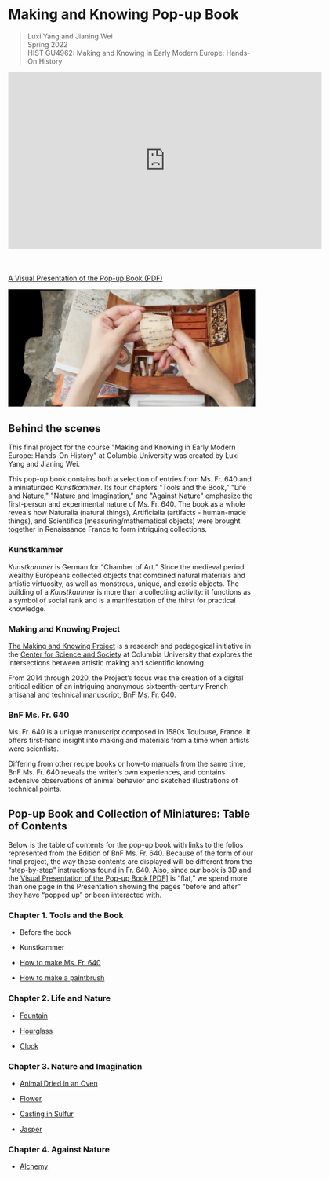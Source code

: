 # Making and Knowing Pop-up Book

>Luxi Yang and Jianing Wei<br/>
Spring 2022<br/>
HIST GU4962: Making and Knowing in Early Modern Europe: Hands-On History<br/>

<iframe title="vimeo-player" src="https://player.vimeo.com/video/710444936?h=b9508dad89" width="640" height="360" frameborder="0"    allowfullscreen></iframe>

<br/><br/>
[A Visual Presentation of the Pop-up Book \(PDF\)](/documents/student-projects/sp22_wei+yang_jianing+luxi_popup-presentation.pdf)

![IMAGE](/images/media-wei+yang/image1.png)

## Behind the scenes

This final project for the course "Making and Knowing in Early Modern
Europe: Hands-On History" at Columbia University was created by Luxi
Yang and Jianing Wei.

This pop-up book contains both a selection of entries from Ms. Fr. 640
and a miniaturized *Kunstkammer*. Its four chapters "Tools and the
Book," "Life and Nature," "Nature and Imagination," and "Against
Nature" emphasize the first-person and experimental nature of Ms. Fr.
640. The book as a whole reveals how Naturalia (natural things),
Artificialia (artifacts - human-made things), and Scientifica
(measuring/mathematical objects) were brought together in Renaissance
France to form intriguing collections.

### Kunstkammer

*Kunstkammer* is German for “Chamber of Art.” Since the medieval period
wealthy Europeans collected objects that combined natural materials and
artistic virtuosity, as well as monstrous, unique, and exotic objects.
The building of a *Kunstkammer* is more than a collecting activity: it
functions as a symbol of social rank and is a manifestation of the
thirst for practical knowledge.

### Making and Knowing Project

[The Making and Knowing Project](https://www.makingandknowing.org/)
is a research and pedagogical initiative in the [Center for Science and
Society](http://scienceandsociety.columbia.edu/) at Columbia University
that explores the intersections between artistic making and scientific
knowing.

From 2014 through 2020, the Project’s focus was the creation of a
digital critical edition of an intriguing anonymous sixteenth-century
French artisanal and technical manuscript, [BnF Ms. Fr. 640](http://gallica.bnf.fr/ark:/12148/btv1b10500001g.r=fr.%20640?rk=150215;2).

### BnF Ms. Fr. 640

Ms. Fr. 640 is a unique manuscript composed in 1580s Toulouse, France.
It offers first-hand insight into making and materials from a time when
artists were scientists.

Differing from other recipe books or how-to manuals from the same time,
BnF Ms. Fr. 640 reveals the writer’s own experiences, and contains
extensive observations of animal behavior and sketched illustrations of
technical points.

## Pop-up Book and Collection of Miniatures: Table of Contents

Below is the table of contents for the pop-up book with links to the
folios represented from the Edition of BnF Ms. Fr. 640. Because of the
form of our final project, the way these contents are displayed will be
different from the “step-by-step” instructions found in Fr. 640. Also,
since our book is 3D and the [Visual Presentation of the Pop-up Book \[PDF\]](/documents/student-projects/sp22_wei+yang_jianing+luxi_popup-presentation.pdf) is “flat,” we spend more than one page in the Presentation
showing the pages “before and after” they have “popped up” or been interacted
with.

### Chapter 1. Tools and the Book

-   Before the book

-   Kunstkammer

-   [How to make Ms. Fr. 640](https://edition640.makingandknowing.org/#/essays/ann_328_ie_19)

-   [How to make a paintbrush](https://edition640.makingandknowing.org/#/folios/58v/f/58v/tl)

### Chapter 2. Life and Nature

-   [Fountain](https://edition640.makingandknowing.org/#/folios/80r/f/80r/tl)

-   [Hourglass](https://edition640.makingandknowing.org/#/folios/10r/f/10r/tl)

-   [Clock](https://edition640.makingandknowing.org/#/folios/82r/f/82r/tl)

### Chapter 3. Nature and Imagination

-   [Animal Dried in an Oven](https://edition640.makingandknowing.org/#/essays/ann_502_ad_20)

-   [Flower](https://edition640.makingandknowing.org/#/folios/120v/f/120v/tl)

-   [Casting in Sulfur](https://edition640.makingandknowing.org/#/essays/ann_007_fa_14)

-   [Jasper](https://edition640.makingandknowing.org/#/essays/ann_045_fa_16)

### Chapter 4. Against Nature

-   [Alchemy](https://edition640.makingandknowing.org/#/folios/80r/f/80r/tl)
